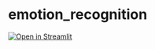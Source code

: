 # emotion_recognition

[![Open in Streamlit](https://static.streamlit.io/badges/streamlit_badge_black_white.svg)](https://share.streamlit.io/gotosleepzzz/emotion_recognition/fer-app.py)

